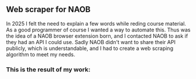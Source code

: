 ## Web scraper for NAOB

In 2025 I felt the need to explain a few words while reding course material. As a good programmer of course I wanted a way to automate this. Thus was the idea of a NAOB browser extension born, and I contacted NAOB to ask if they had an API I could use. Sadly NAOB didn't want to share their API publicly, which is understandable, and I had to create a web scraping algorithm to meet my needs.

### This is the result of my work:
